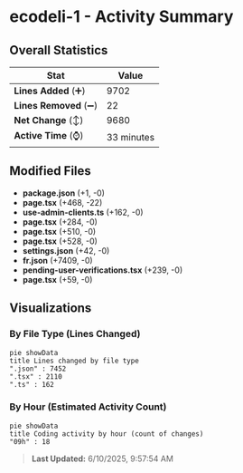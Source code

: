 # ecodeli-1 - Activity Summary 

## Overall Statistics

| Stat                   | Value                                                             |
| ---------------------- | ----------------------------------------------------------------- |
| **Lines Added** (➕)   | 9702                                          |
| **Lines Removed** (➖) | 22                                        |
| **Net Change** (↕)    | 9680                |
| **Active Time** (⌚)   | 33 minutes |


## Modified Files
- **package.json** (+1, -0)
- **page.tsx** (+468, -22)
- **use-admin-clients.ts** (+162, -0)
- **page.tsx** (+284, -0)
- **page.tsx** (+510, -0)
- **page.tsx** (+528, -0)
- **settings.json** (+42, -0)
- **fr.json** (+7409, -0)
- **pending-user-verifications.tsx** (+239, -0)
- **page.tsx** (+59, -0)

## Visualizations

### By File Type (Lines Changed)

```mermaid
pie showData
title Lines changed by file type
".json" : 7452
".tsx" : 2110
".ts" : 162
```

### By Hour (Estimated Activity Count)

```mermaid
pie showData
title Coding activity by hour (count of changes)
"09h" : 18
```


> **Last Updated:** 6/10/2025, 9:57:54 AM